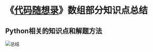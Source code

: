 # 《[代码随想录](https://www.programmercarl.com/)》数组部分知识点总结
## Python相关的知识点和解题方法
![总结](https://img-blog.csdnimg.cn/20acd9b7a18b40768368a546cc7179c3.png#pic_center)

